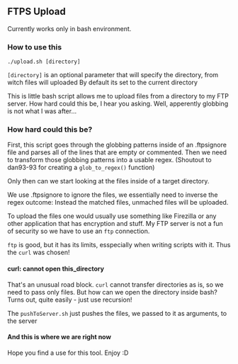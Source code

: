 ## FTPS Upload
Currently works only in bash environment.

### How to use this
```
./upload.sh [directory]
```
`[directory]` is an optional parameter that will specify the directory, from witch files will uploaded
By default its set to the current directory

This is little bash script allows me to upload files from a directory to my FTP server.
How hard could this be, I hear you asking. Well, apperently globbing is not what I was after...

### How hard could this be?
First, this script goes through the globbing patterns inside of an .ftpsignore file 
and parses all of the lines that are empty or commented.
Then we need to transform those globbing patterns into a usable regex. 
(Shoutout to dan93-93 for creating a `glob_to_regex()` function)

Only then can we start looking at the files inside of a target directory.

We use .ftpsignore to ignore the files, we essentially need to inverse the regex outcome:
Instead the matched files, unmached files will be uploaded.

To upload the files one would usually use something like Firezilla or any other application that has encryption and stuff.
My FTP server is not a fun of security so we have to use an `ftp` connection.

`ftp` is good, but it has its limits, esspecially when writing scripts with it.
Thus the `curl` was chosen!

#### curl: cannot open this_directory
That's an unusual road block. `curl` cannot transfer directories as is,
so we need to pass only files. But how can we open the directory inside bash?
Turns out, quite easily - just use recursion!

The `pushToServer.sh` just pushes the files, we passed to it as arguments, to the server

#### And this is where we are right now
Hope you find a use for this tool. Enjoy :D
